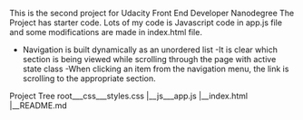 This is the second project for Udacity Front End Developer Nanodegree
The Project has starter code. Lots of my code is Javascript code in app.js file and some modifications are made in index.html file.

- Navigation is built dynamically as an unordered list
-It is clear which section is being viewed while scrolling through the page with active state class
-When clicking an item from the navigation menu, the link is scrolling to the appropriate section.

Project Tree
root___css___styles.css |__js___app.js |__index.html |__README.md
